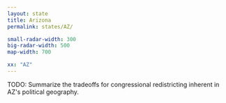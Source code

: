 ```yaml
---
layout: state
title: Arizona
permalink: states/AZ/

small-radar-width: 300
big-radar-width: 500
map-width: 700

xx: "AZ"
---
```


TODO: Summarize the tradeoffs for congressional redistricting inherent in AZ's political geography.